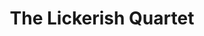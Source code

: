 ---
title: "The Lickerish Quartet"
summary: "Formed in 2017, The Lickerish Quartet comprises three former members of the '90s Rock/Power Pop band , supplemented on recordings by drummer . Jellyfish co-founder worked with bassist on the second Jellyfish album, Spilt Milk , guitarist joining the band for the supporting tour. Manning and Dover joined forces again in , and also appeared on the first album by Smith's project . The band's first release was in 2020."
image: "the-lickerish-quartet.jpg"
---